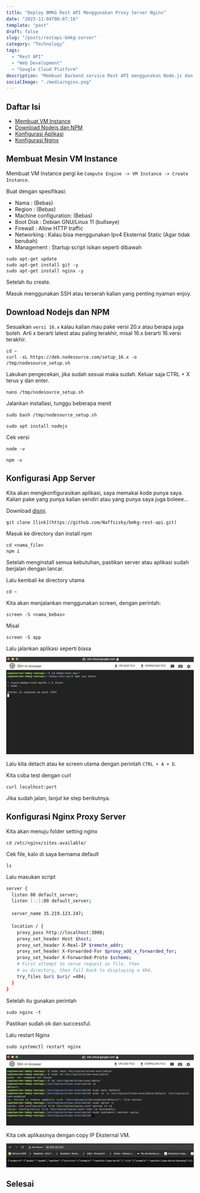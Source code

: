 ```yaml
---
title: "Deploy BMKG Rest API Menggunakan Proxy Server Nginx"
date: "2023-11-04T00:07:16"
template: "post"
draft: false
slug: "/posts/restapi-bmkg-server"
category: "Technology"
tags:
  - "Rest API"
  - "Web Development"
  - "Google Cloud Platform"
description: "Membuat Backend service Rest API menggunakan Node.js dan framework Express.js. Menggunakan Nginx sebagai Proxy server."
socialImage: "./media/nginx.png"
---
```


## Daftar Isi

- [Membuat VM Instance](#membuat-mesin-vm-instance)
- [Download Nodejs dan NPM](#download-nodejs-dan-npm)
- [Konfigurasi Aplikasi](#konfigurasi-app-server)
- [Konfigurasi Nginx](#konfigurasi-nginx-proxy-server)

## Membuat Mesin VM Instance

Membuat VM Instance pergi ke ```Compute Engine -> VM Instance -> Create Instance```.

Buat dengan spesifikasi: 

  - Nama : (Bebas)
  - Region : (Bebas)
  - Machine configuration: (Bebas)
  - Boot Disk : Debian GNU/Linux 11 (bullseye)
  - Firewall : Allow HTTP traffic
  - Networking : Kalau bisa menggunakan Ipv4 Eksternal Static (Agar tidak berubah)
  - Management : Startup script isikan seperti dibawah

```
sudo apt-get update
sudo apt-get install git -y
sudo apt-get install nginx -y
```

Setelah itu create.

Masuk menggunakan SSH atau terserah kalian yang penting nyaman enjoy.

## Download Nodejs dan NPM

Sesuaikan ```versi 16.x``` kalau kalian mau pake versi 20.x atau berapa juga boleh. Arti x berarti latest atau paling terakhir, misal 16.x berarti 16.versi terakhir.

```
cd ~
curl -sL https://deb.nodesource.com/setup_16.x -o /tmp/nodesource_setup.sh
```

Lakukan pengecekan, jika sudah sesuai maka sudah. Keluar saja CTRL + X terus y dan enter.

```
nano /tmp/nodesource_setup.sh
```

Jalankan installasi, tunggu beberapa menit

```
sudo bash /tmp/nodesource_setup.sh
```

```
sudo apt install nodejs
```

Cek versi

```
node -v
```

```
npm -v
```

## Konfigurasi App Server

Kita akan mengkonfigurasikan aplikasi, saya memakai kode punya saya. Kalian pake yang punya kalian sendiri atau yang punya saya juga boleee...

Download [disini](https://github.com/Naffsisky/bmkg-rest-api.git).

```
git clone [link](https://github.com/Naffsisky/bmkg-rest-api.git)
```

Masuk ke directory dan install npm

```
cd <nama_file>
npm i
```

Setelah menginstall semua kebutuhan, pastikan server atau aplikasi sudah berjalan dengan lancar.

Lalu kembali ke directory utama

```
cd ~
```

Kita akan menjalankan menggunakan screen, dengan perintah:

```
screen -S <nama_bebas>
```

Misal

```
screen -S app
```

Lalu jalankan aplikasi seperti biasa

![app-1](./media/app-1.png)

Lalu kita detach atau ke screen utama dengan perintah ```CTRL + A + D```.

Kita coba test dengan curl

```
curl localhost:port
```

Jika sudah jalan, lanjut ke step berikutnya.

## Konfigurasi Nginx Proxy Server

Kita akan menuju folder setting nginx

```
cd /etc/nginx/sites-available/
```

Cek file, kalo di saya bernama default

```
ls
```

Lalu masukan script

```bash
server {
  listen 80 default_server;
  listen [::]:80 default_server;

  server_name 35.219.123.247;

  location / {
    proxy_pass http://localhost:3000;
    proxy_set_header Host $host;
    proxy_set_header X-Real-IP $remote_addr;
    proxy_set_header X-Forwarded-For $proxy_add_x_forwarded_for;
    proxy_set_header X-Forwarded-Proto $scheme;
    # First attempt to serve request as file, then
    # as directory, then fall back to displaying a 404.
    try_files $uri $uri/ =404;
  }
}
```

Setelah itu gunakan perintah

```
sudo nginx -t
```

Pastikan sudah ok dan successful.

Lalu restart Nginx

```
sudo systemctl restart nginx
```

![app-2](./media/app-2.png)

Kita cek aplikasinya dengan copy IP Eksternal VM.

![contoh-api](./media/api.png)

## Selesai